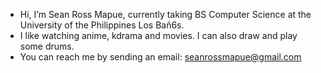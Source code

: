 - Hi, I’m Sean Ross Mapue, currently taking BS Computer Science at the University of the Philippines Los Bañ6s.
- I like watching anime, kdrama and movies. I can also draw and play some drums.
- You can reach me by sending an email: seanrossmapue@gmail.com
